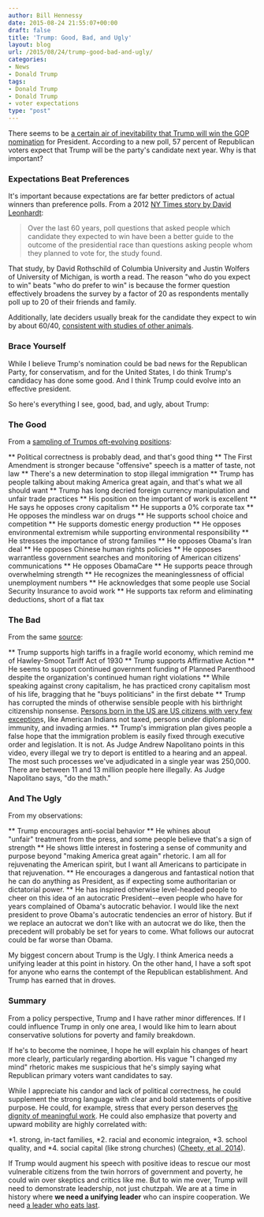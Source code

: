 ```yaml
---
author: Bill Hennessy
date: 2015-08-24 21:55:07+00:00
draft: false
title: 'Trump: Good, Bad, and Ugly'
layout: blog
url: /2015/08/24/trump-good-bad-and-ugly/
categories:
- News
- Donald Trump
tags:
- Donald Trump
- Donald Trump
- voter expectations
type: "post"
---
```


There seems to be [a certain air of inevitability that Trump will win the GOP nomination](https://www.businessinsider.com/poll-donald-trump-gop-nominee-2015-8) for President. According to a new poll, 57 percent of Republican voters expect that Trump will be the party's candidate next year. Why is that important?



### Expectations Beat Preferences



It's important because expectations are far better predictors of actual winners than preference polls. From a 2012 [NY Times story by David Leonhardt](https://www.nytimes.com/2012/11/02/us/politics/a-better-poll-question-to-predict-the-election.html):



> Over the last 60 years, poll questions that asked people which candidate they expected to win have been a better guide to the outcome of the presidential race than questions asking people whom they planned to vote for, the study found.



That study, by David Rothschild of Columbia University and Justin Wolfers of University of Michigan, is worth a read. The reason "who do you expect to win" beats "who do prefer to win" is because the former question effectively broadens the survey by a factor of 20 as respondents mentally poll up to 20 of their friends and family.

Additionally, late deciders usually break for the candidate they expect to win by about 60/40, [consistent with studies of other animals](https://www.livescience.com/3068-scientists-determine-fishiest-election.html).



### Brace Yourself



While I believe Trump's nomination could be bad news for the Republican Party, for conservatism, and for the United States, I do think Trump's candidacy has done some good. And I think Trump could evolve into an effective president.

So here's everything I see, good, bad, and ugly, about Trump:



### The Good



From a [sampling of Trumps oft-evolving positions](https://www.ontheissues.org/Donald_Trump.htm):




** Political correctness is probably dead, and that's good thing
** The First Amendment is stronger because "offensive" speech is a matter of taste, not law
** There's a new determination to stop illegal immigration
** Trump has people talking about making America great again, and that's what we all should want
** Trump has long decried foreign currency manipulation and unfair trade practices
** His position on the important of work is excellent
** He says he opposes crony capitalism
** He supports a 0% corporate tax
** He opposes the mindless war on drugs
** He supports school choice and competition
** He supports domestic energy production
** He opposes environmental extremism while supporting environmental responsibility
** He stresses the importance of strong families
** He opposes Obama's Iran deal
** He opposes Chinese human rights policies
** He opposes warrantless government searches and monitoring of American citizens' communications
** He opposes ObamaCare
** He supports peace through overwhelming strength
** He recognizes the meaninglessness of official unemployment numbers
** He acknowledges that some people use Social Security Insurance to avoid work
** He supports tax reform and eliminating deductions, short of a flat tax




### The Bad



From the same [source](https://www.ontheissues.org/Donald_Trump.htm):




** Trump supports high tariffs in a fragile world economy, which remind me of Hawley-Smoot Tariff Act of 1930
** Trump supports Affirmative Action
** He seems to support continued government funding of Planned Parenthood despite the organization's continued human right violations
** While speaking against crony capitalism, he has practiced crony capitalism most of his life, bragging that he "buys politicians" in the first debate
** Trump has corrupted the minds of otherwise sensible people with his birthright citizenship nonsense. [Persons born in the US are US citizens with very few exception](https://hennessysview.com/2015/08/22/trumps-immigration-fans-need-to-read-wong-kim-ark/)s, like American Indians not taxed, persons under diplomatic immunity, and invading armies.
** Trump's immigration plan gives people a false hope that the immigration problem is easily fixed through executive order and legislation. It is not. As Judge Andrew Napolitano points in this video, every illegal we try to deport is entitled to a hearing and an appeal. The most such processes we've adjudicated in a single year was 250,000. There are between 11 and 13 million people here illegally. As Judge Napolitano says, "do the math."




### And The Ugly



From my observations:




** Trump encourages anti-social behavior
** He whines about "unfair" treatment from the press, and some people believe that's a sign of strength
** He shows little interest in fostering a sense of community and purpose beyond "making America great again" rhetoric. I am all for rejuvenating the American spirit, but I want all Americans to participate in that rejuvenation.
** He encourages a dangerous and fantastical notion that he can do anything as President, as if expecting some authoritarian or dictatorial power.
** He has inspired otherwise level-headed people to cheer on this idea of an autocratic President--even people who have for years complained of Obama's autocratic behavior. I would like the next president to prove Obama's autocratic tendencies an error of history. But if we replace an autocrat we don't like with an autocrat we do like, then the precedent will probably be set for years to come. What follows our autocrat could be far worse than Obama.


My biggest concern about Trump is the Ugly. I think America needs a unifying leader at this point in history. On the other hand, I have a soft spot for anyone who earns the contempt of the Republican establishment. And Trump has earned that in droves.



### Summary



From a policy perspective, Trump and I have rather minor differences. If I could influence Trump in only one area, I would like him to learn about conservative solutions for poverty and family breakdown.

If he's to become the nominee, I hope he will explain his changes of heart more clearly, particularly regarding abortion. His vague "I changed my mind" rhetoric makes me suspicious that he's simply saying what Republican primary voters want candidates to say.

While I appreciate his candor and lack of political correctness, he could supplement the strong language with clear and bold statements of positive purpose. He could, for example, stress that every person deserves [the dignity of meaningful work](https://hennessysview.com/2015/08/11/america-has-work-to-do/). He could also emphasize that poverty and upward mobility are highly correlated with:




*1. strong, in-tact families,
*2. racial and economic integraion,
*3. school quality, and
*4. social capital (like strong churches) ([Cheety, et al, 2014](https://www.rajchetty.com/chettyfiles/mobility_geo.pdf)).


If Trump would augment his speech with positive ideas to rescue our most vulnerable citizens from the twin horrors of government and poverty, he could win over skeptics and critics like me. But to win me over, Trump will need to demonstrate leadership, not just chutzpah. We are at a time in history where **we need a unifying leader** who can inspire cooperation. We need [a leader who eats last](https://hennessysview.com/2015/08/14/what-is-leadership/).
